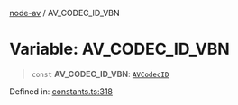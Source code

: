 [node-av](../globals.md) / AV\_CODEC\_ID\_VBN

# Variable: AV\_CODEC\_ID\_VBN

> `const` **AV\_CODEC\_ID\_VBN**: [`AVCodecID`](../type-aliases/AVCodecID.md)

Defined in: [constants.ts:318](https://github.com/seydx/av/blob/f8631fc881b394300b1479f511d55cf1c370a87f/src/constants/constants.ts#L318)
